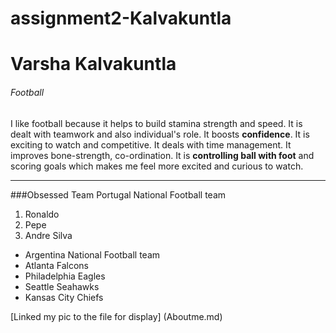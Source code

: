 # assignment2-Kalvakuntla

# Varsha Kalvakuntla
###### Football
I like football because it helps to build stamina strength and speed. It is dealt with teamwork and also individual's role. It boosts **confidence**. It is exciting to watch and competitive. It deals with time management. It improves bone-strength, co-ordination. It is **controlling ball with foot** and scoring goals which makes me feel more excited and curious to watch.

---
###Obsessed Team
Portugal National Football team
1. Ronaldo
2. Pepe
3. Andre Silva

* Argentina National Football team
* Atlanta Falcons
* Philadelphia Eagles
* Seattle Seahawks
* Kansas City Chiefs

[Linked my pic to the file for display] (Aboutme.md)